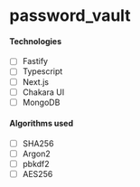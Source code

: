 # password_vault
 
#### Technologies

- [ ] Fastify
- [ ] Typescript
- [ ] Next.js
- [ ] Chakara UI
- [ ] MongoDB

#### Algorithms used
- [ ] SHA256
- [ ] Argon2
- [ ] pbkdf2
- [ ] AES256
